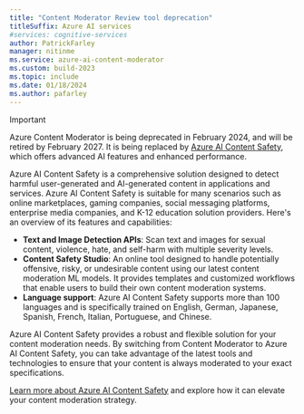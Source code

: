 ```yaml
---
title: "Content Moderator Review tool deprecation"
titleSuffix: Azure AI services
#services: cognitive-services
author: PatrickFarley
manager: nitinme
ms.service: azure-ai-content-moderator
ms.custom: build-2023
ms.topic: include
ms.date: 01/18/2024
ms.author: pafarley
---
```



> [!IMPORTANT]
> Azure Content Moderator is being deprecated in February 2024, and will be retired by February 2027. It is being replaced by [Azure AI Content Safety](/azure/ai-services/content-safety/overview), which offers advanced AI features and enhanced performance.
>
> Azure AI Content Safety is a comprehensive solution designed to detect harmful user-generated and AI-generated content in applications and services. Azure AI Content Safety is suitable for many scenarios such as online marketplaces, gaming companies, social messaging platforms, enterprise media companies, and K-12 education solution providers. Here's an overview of its features and capabilities:
> 
> - **Text and Image Detection APIs**: Scan text and images for sexual content, violence, hate, and self-harm with multiple severity levels.
> - **Content Safety Studio**: An online tool designed to handle potentially offensive, risky, or undesirable content using our latest content moderation ML models. It provides templates and customized workflows that enable users to build their own content moderation systems.
> - **Language support**: Azure AI Content Safety supports more than 100 languages and is specifically trained on English, German, Japanese, Spanish, French, Italian, Portuguese, and Chinese.
>
> Azure AI Content Safety provides a robust and flexible solution for your content moderation needs. By switching from Content Moderator to Azure AI Content Safety, you can take advantage of the latest tools and technologies to ensure that your content is always moderated to your exact specifications.
>
> [Learn more about Azure AI Content Safety](/azure/ai-services/content-safety/overview) and explore how it can elevate your content moderation strategy.